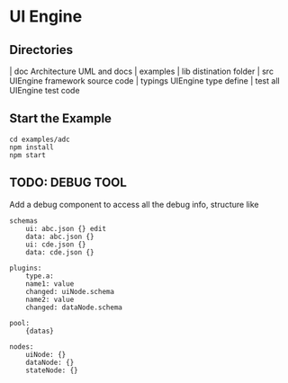 # UI Engine

## Directories

| doc
Architecture UML and docs
| examples
| lib
distination folder
| src
UIEngine framework source code
| typings
UIEngine type define
| test
all UIEngine test code

## Start the Example

```
cd examples/adc
npm install
npm start
```

## TODO: DEBUG TOOL

Add a debug component to access all the debug info, structure like

```
schemas
    ui: abc.json {} edit
    data: abc.json {}
    ui: cde.json {}
    data: cde.json {}

plugins:
    type.a:
    name1: value
    changed: uiNode.schema
    name2: value
    changed: dataNode.schema

pool:
    {datas}

nodes:
    uiNode: {}
    dataNode: {}
    stateNode: {}
```
